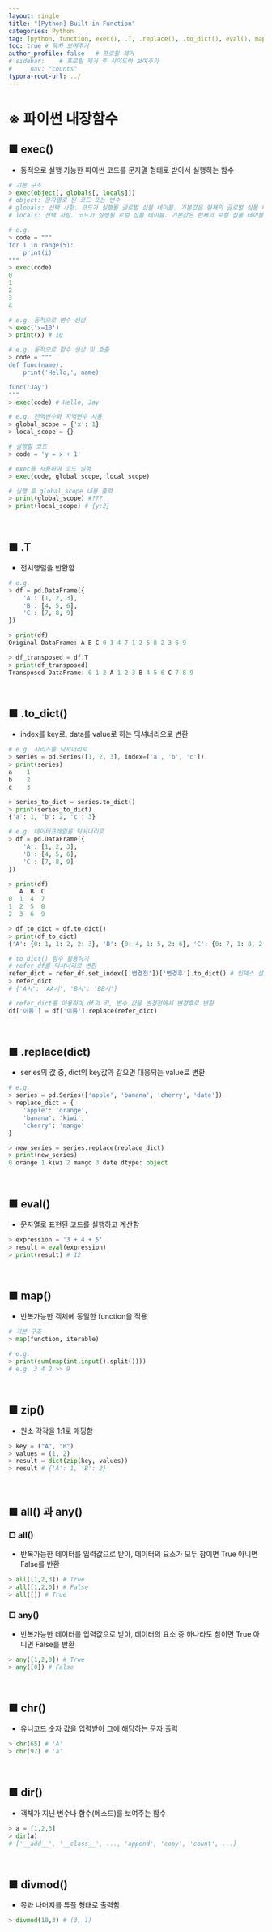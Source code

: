 ```yaml
---
layout: single
title: "[Python] Built-in Function"
categories: Python
tag: [python, function, exec(), .T, .replace(), .to_dict(), eval(), map(), zip(), all(), any(), chr(), dir(), divmod()]
toc: true # 목차 보여주기
author_profile: false   # 프로필 제거
# sidebar:    # 프로필 제거 후 사이드바 보여주기
#     nav: "counts"
typora-root-url: ../
---
```


# ※ 파이썬 내장함수

## ■ exec()
- 동적으로 실행 가능한 파이썬 코드를 문자열 형태로 받아서 실행하는 함수

```py
# 기본 구조
> exec(object[, globals[, locals]])
# object: 문자열로 된 코드 또는 변수
# globals: 선택 사항. 코드가 실행될 글로벌 심볼 테이블. 기본값은 현재의 글로벌 심볼 테이블.
# locals: 선택 사항. 코드가 실행될 로컬 심볼 테이블. 기본값은 현재의 로컬 심볼 테이블.
```

```py
# e.g.
> code = """
for i in range(5):
    print(i)
"""
> exec(code)
0
1
2
3
4

# e.g. 동적으로 변수 생성
> exec('x=10')
> print(x) # 10

# e.g. 동적으로 함수 생성 및 호출
> code = """
def func(name):
    print('Hello,', name)

func('Jay')
"""
> exec(code) # Hello, Jay

# e.g. 전역변수와 지역변수 사용
> global_scope = {'x': 1}
> local_scope = {}

# 실행할 코드
> code = 'y = x + 1'

# exec를 사용하여 코드 실행
> exec(code, global_scope, local_scope)

# 실행 후 global_scope 내용 출력
> print(global_scope) #???
> print(local_scope) # {y:2}
```

<br>

## ■ .T
- 전치행렬을 반환함

```py
# e.g.
> df = pd.DataFrame({
    'A': [1, 2, 3],
    'B': [4, 5, 6],
    'C': [7, 8, 9]
})

> print(df)
Original DataFrame: A B C 0 1 4 7 1 2 5 8 2 3 6 9 

> df_transposed = df.T
> print(df_transposed)
Transposed DataFrame: 0 1 2 A 1 2 3 B 4 5 6 C 7 8 9
```

<Br>

## ■ .to_dict()
- index를 key로, data를 value로 하는 딕셔너리으로 변환

```py
# e.g. 시리즈를 딕셔너리로
> series = pd.Series([1, 2, 3], index=['a', 'b', 'c'])
> print(series)
a    1
b    2
c    3

> series_to_dict = series.to_dict()
> print(series_to_dict)
{'a': 1, 'b': 2, 'c': 3}

# e.g. 데이터프레임을 딕셔너리로
> df = pd.DataFrame({
    'A': [1, 2, 3],
    'B': [4, 5, 6],
    'C': [7, 8, 9]
})

> print(df)
   A  B  C
0  1  4  7
1  2  5  8
2  3  6  9

> df_to_dict = df.to_dict()
> print(df_to_dict)
{'A': {0: 1, 1: 2, 2: 3}, 'B': {0: 4, 1: 5, 2: 6}, 'C': {0: 7, 1: 8, 2: 9}}
```

```py
# to_dict() 함수 활용하기
# refer_df를 딕셔너리로 변환
refer_dict = refer_df.set_index(['변경전'])['변경후'].to_dict() # 인덱스 설정 및 시리즈로 변환
> refer_dict
# {'A시': 'AA시', 'B시': 'BB시'}

# refer_dict를 이용하여 df의 키, 변수 값을 변경전에서 변경후로 변환
df['이름'] = df['이름'].replace(refer_dict)
```

<br>

## ■ .replace(dict)
- series의 값 중, dict의 key값과 같으면 대응되는 value로 변환

```py
# e.g.
> series = pd.Series(['apple', 'banana', 'cherry', 'date'])
> replace_dict = {
    'apple': 'orange',
    'banana': 'kiwi',
    'cherry': 'mango'
}

> new_series = series.replace(replace_dict)
> print(new_series)
0 orange 1 kiwi 2 mango 3 date dtype: object
```

<br>

## ■ eval()
- 문자열로 표현된 코드를 실행하고 계산함

```py
> expression = '3 + 4 + 5'
> result = eval(expression)
> print(result) # 12
```

<br>

## ■ map()
- 반복가능한 객체에 동일한 function을 적용

```py
# 기본 구조
> map(function, iterable)
```

```py
# e.g.
> print(sum(map(int,input().split())))
# e.g. 3 4 2 >> 9
```

<br>

## ■ zip()
- 원소 각각을 1:1로 매핑함

```py
> key = ("A", "B")
> values = (1, 2)
> result = dict(zip(key, values))
> result # {'A': 1, 'B': 2}
```

<br>

## ■ all() 과 any()

### □ all()
- 반복가능한 데이터를 입력값으로 받아, 데이터의 요소가 모두 참이면 True 아니면 False를 반환

```py
> all([1,2,3]) # True
> all([1,2,0]) # False
> all([]) # True
```

### □ any()
- 반복가능한 데이터를 입력값으로 받아, 데이터의 요소 중 하나라도 참이면 True 아니면 False를 반환

```py
> any([1,2,0]) # True
> any([0]) # False
```

<br>

## ■ chr()
- 유니코드 숫자 값을 입력받아 그에 해당하는 문자 출력

```py
> chr(65) # 'A'
> chr(97) # 'a'
```

<br>

## ■ dir()
- 객체가 지닌 변수나 함수(메소드)를 보여주는 함수

```py
> a = [1,2,3]
> dir(a)
# ['__add__', '__class__', ..., 'append', 'copy', 'count', ...]
```

<br>

## ■ divmod()
- 몫과 나머지를 튜플 형태로 출력함

```py
> divmod(10,3) # (3, 1)
```